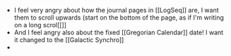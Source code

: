 - I feel very angry about how the journal pages in [[LogSeq]] are, I want them to scroll upwards (start on the bottom of the page, as if I'm writing on a long scrol[[]]
- And I feel angry also about the fixed [[Gregorian Calendar]] date! I want it changed to the [[Galactic Synchro]]
-